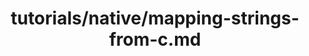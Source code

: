 ---
title: tutorials/native/mapping-strings-from-c.md
showAuthorInfo: false
redirect_path: /docs/mapping-strings-from-c
---